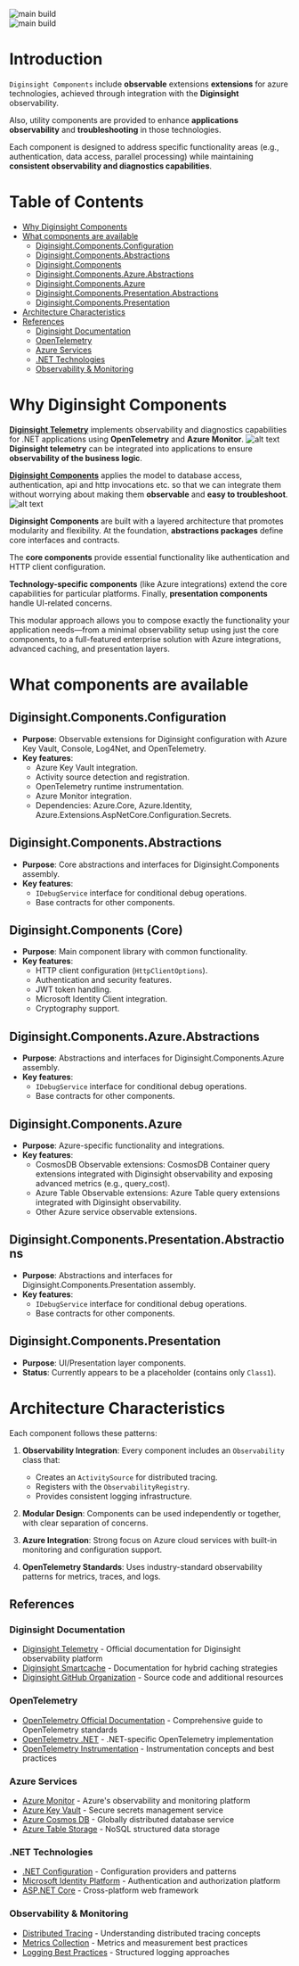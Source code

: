 ![main build](https://github.com/diginsight/components/actions/workflows/v2_99.Package.CICD.yml/badge.svg?branch=main)<br>
![main build](https://github.com/diginsight/components/actions/workflows/quarto-publish.yml/badge.svg?branch=main)

# Introduction

`Diginsight Components` include **observable** extensions **extensions** for azure technologies, achieved through integration with the **Diginsight** observability.

Also, utility components are provided to enhance **applications observability** and **troubleshooting** in those technologies.

Each component is designed to address specific functionality areas (e.g., authentication, data access, parallel processing) while maintaining **consistent observability and diagnostics capabilities**.

# Table of Contents

- [Why Diginsight Components](#why-diginsight-components)
- [What components are available](#what-components-are-available)
  - [Diginsight.Components.Configuration](#diginsightcomponentsconfiguration)
  - [Diginsight.Components.Abstractions](#diginsightcomponentsabstractions)
  - [Diginsight.Components](#diginsightcomponents-core)
  - [Diginsight.Components.Azure.Abstractions](#diginsightcomponentsazureabstractions)
  - [Diginsight.Components.Azure](#diginsightcomponentsazure)
  - [Diginsight.Components.Presentation.Abstractions](#diginsightcomponentspresentationabstractions)
  - [Diginsight.Components.Presentation](#diginsightcomponentspresentation)
- [Architecture Characteristics](#architecture-characteristics)
- [References](#references)
  - [Diginsight Documentation](#diginsight-documentation)
  - [OpenTelemetry](#opentelemetry)
  - [Azure Services](#azure-services)
  - [.NET Technologies](#net-technologies)
  - [Observability & Monitoring](#observability--monitoring)

# Why Diginsight Components

**[Diginsight Telemetry](https://diginsight.github.io/telemetry/)** implements observability and diagnostics capabilities for .NET applications using **OpenTelemetry** and **Azure Monitor**.
![alt text](<./src/docs/001.01a diginsight telemetry repo.png>)
**Diginsight telemetry** can be integrated into applications to ensure **observability of the business logic**.

**[Diginsight Components](https://diginsight.github.io/components/)** applies the model to database access, authentication, api and http invocations etc. so that we can integrate them without worrying about making them **observable** and **easy to troubleshoot**.
![alt text](<./src/docs/001.01b diginsight components repo.png>)


**Diginsight Components** are built with a layered architecture that promotes modularity and flexibility.
At the foundation, **abstractions packages** define core interfaces and contracts. 

The **core components** provide essential functionality like authentication and HTTP client configuration. 

**Technology-specific components** (like Azure integrations) extend the core capabilities for particular platforms. Finally, **presentation components** handle UI-related concerns.

This modular approach allows you to compose exactly the functionality your application needs—from a minimal observability setup using just the core components, to a full-featured enterprise solution with Azure integrations, advanced caching, and presentation layers.

# What components are available

## **Diginsight.Components.Configuration**

- **Purpose**: Observable extensions for Diginsight configuration with Azure Key Vault, Console, Log4Net, and OpenTelemetry.
- **Key features**:
  - Azure Key Vault integration.
  - Activity source detection and registration.
  - OpenTelemetry runtime instrumentation.
  - Azure Monitor integration.
  - Dependencies: Azure.Core, Azure.Identity, Azure.Extensions.AspNetCore.Configuration.Secrets.

## **Diginsight.Components.Abstractions**

- **Purpose**: Core abstractions and interfaces for Diginsight.Components assembly.
- **Key features**:
  - `IDebugService` interface for conditional debug operations.
  - Base contracts for other components.

## **Diginsight.Components** (Core)

- **Purpose**: Main component library with common functionality.
- **Key features**:
  - HTTP client configuration (`HttpClientOptions`).
  - Authentication and security features.
  - JWT token handling.
  - Microsoft Identity Client integration.
  - Cryptography support.

## **Diginsight.Components.Azure.Abstractions**

- **Purpose**: Abstractions and interfaces for Diginsight.Components.Azure assembly.
- **Key features**:
  - `IDebugService` interface for conditional debug operations.
  - Base contracts for other components.

## **Diginsight.Components.Azure**

- **Purpose**: Azure-specific functionality and integrations.
- **Key features**:
  - CosmosDB Observable extensions: CosmosDB Container query extensions integrated with Diginsight observability and exposing advanced metrics (e.g., query_cost).
  - Azure Table Observable extensions: Azure Table query extensions integrated with Diginsight observability.
  - Other Azure service observable extensions.

## **Diginsight.Components.Presentation.Abstractions**

- **Purpose**: Abstractions and interfaces for Diginsight.Components.Presentation assembly.
- **Key features**:
  - `IDebugService` interface for conditional debug operations.
  - Base contracts for other components.

## **Diginsight.Components.Presentation**

- **Purpose**: UI/Presentation layer components.
- **Status**: Currently appears to be a placeholder (contains only `Class1`).


# Architecture Characteristics

Each component follows these patterns:

1. **Observability Integration**: Every component includes an `Observability` class that:
   - Creates an `ActivitySource` for distributed tracing.
   - Registers with the `ObservabilityRegistry`.
   - Provides consistent logging infrastructure.

2. **Modular Design**: Components can be used independently or together, with clear separation of concerns.

3. **Azure Integration**: Strong focus on Azure cloud services with built-in monitoring and configuration support.

4. **OpenTelemetry Standards**: Uses industry-standard observability patterns for metrics, traces, and logs.

## References

### Diginsight Documentation

- [Diginsight Telemetry](https://diginsight.github.io/telemetry/) - Official documentation for Diginsight observability platform
- [Diginsight Smartcache](https://diginsight.github.io/smartcache/) - Documentation for hybrid caching strategies
- [Diginsight GitHub Organization](https://github.com/diginsight) - Source code and additional resources

### OpenTelemetry

- [OpenTelemetry Official Documentation](https://opentelemetry.io/docs/) - Comprehensive guide to OpenTelemetry standards
- [OpenTelemetry .NET](https://opentelemetry.io/docs/languages/net/) - .NET-specific OpenTelemetry implementation
- [OpenTelemetry Instrumentation](https://opentelemetry.io/docs/concepts/instrumentation/) - Instrumentation concepts and best practices

### Azure Services

- [Azure Monitor](https://docs.microsoft.com/en-us/azure/azure-monitor/) - Azure's observability and monitoring platform
- [Azure Key Vault](https://docs.microsoft.com/en-us/azure/key-vault/) - Secure secrets management service
- [Azure Cosmos DB](https://docs.microsoft.com/en-us/azure/cosmos-db/) - Globally distributed database service
- [Azure Table Storage](https://docs.microsoft.com/en-us/azure/storage/tables/) - NoSQL structured data storage

### .NET Technologies

- [.NET Configuration](https://docs.microsoft.com/en-us/dotnet/core/extensions/configuration) - Configuration providers and patterns
- [Microsoft Identity Platform](https://docs.microsoft.com/en-us/azure/active-directory/develop/) - Authentication and authorization platform
- [ASP.NET Core](https://docs.microsoft.com/en-us/aspnet/core/) - Cross-platform web framework

### Observability & Monitoring

- [Distributed Tracing](https://opentelemetry.io/docs/concepts/observability-primer/#distributed-traces) - Understanding distributed tracing concepts
- [Metrics Collection](https://opentelemetry.io/docs/concepts/observability-primer/#metrics) - Metrics and measurement best practices
- [Logging Best Practices](https://opentelemetry.io/docs/concepts/observability-primer/#logs) - Structured logging approaches